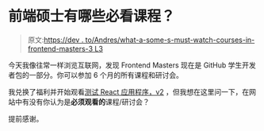 # 前端硕士有哪些必看课程？

> 原文:[https://dev . to/Andres/what-a-some-s-must-watch-courses-in-frontend-masters-3 L3](https://dev.to/andres/what-are-some-must-watch-courses-in-frontend-masters-3l3)

今天我像往常一样浏览互联网，发现 Frontend Masters 现在是 GitHub 学生开发者包的一部分。你可以参加 6 个月的所有课程和研讨会。

我兑换了福利并开始观看[测试 React 应用程序，v2](https://frontendmasters.com/courses/testing-react/) ，但我想在这里问一下，在网站中有没有你认为是**必须观看的**课程/研讨会？

提前感谢。